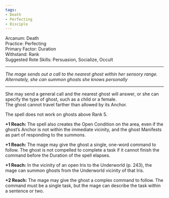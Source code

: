 ```yaml
---
tags:
- Death
- Perfecting
- Disciple
---
```


Arcanum: Death\
Practice: Perfecting\
Primary Factor: Duration\
Withstand: Rank\
Suggested Rote Skills: Persuasion, Socialize, Occult

---

_The mage sends out a call to the nearest ghost within her sensory range. Alternately, she can summon ghosts she knows personally_

---

She may send a general call and the nearest ghost will answer, or she can specify the type of ghost, such as a child or a female. \
The ghost cannot travel farther than allowed by its Anchor. 

The spell does not work on ghosts above Rank 5.

**+1 Reach:** The spell also creates the Open Condition on the area, even if the ghost’s Anchor is not within the immediate vicinity, and the ghost Manifests as part of responding to the summons. 

**+1 Reach:** The mage may give the ghost a single, one-word command to follow. The ghost is not compelled to complete a task if it cannot finish the command before the Duration of the spell elapses.

**+1 Reach:** In the vicinity of an open Iris to the Underworld (p. 243), the mage can summon ghosts from the Underworld vicinity of that Iris. 

**+2 Reach:** The mage may give the ghost a complex command to follow. The command must be a single task, but the mage can describe the task within a sentence or two.